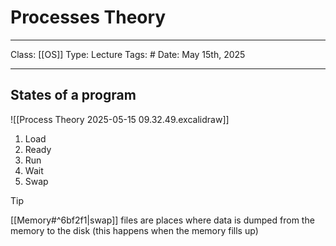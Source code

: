 # Processes Theory
___
Class: [[OS]]
Type: Lecture
Tags: # 
Date: May 15th, 2025
___

## States of a program
![[Process Theory 2025-05-15 09.32.49.excalidraw]]
1. Load
2. Ready
3. Run
4. Wait
5. Swap


>[!tip]
>[[Memory#^6bf2f1|swap]] files are places where data is dumped from the memory to the disk (this happens when the memory fills up)
